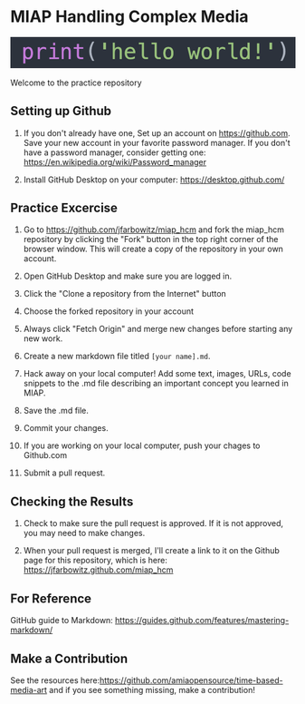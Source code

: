 # MIAP Handling Complex Media

![hello world](helloworld.png)

Welcome to the practice repository

## Setting up Github

1. If you don't already have one, Set up an account on <https://github.com>. Save your new account in your favorite password manager. If you don't have a password manager, consider getting one: <https://en.wikipedia.org/wiki/Password_manager>

2. Install GitHub Desktop on your computer: <https://desktop.github.com/>

## Practice Excercise

1. Go to <https://github.com/jfarbowitz/miap_hcm> and fork the miap_hcm repository by clicking the "Fork" button in the top right corner of the browser window. This will create a copy of the repository in your own account.

2. Open GitHub Desktop and make sure you are logged in.

3. Click the "Clone a repository from the Internet" button

4. Choose the forked repository in your account

5. Always click "Fetch Origin" and merge new changes before starting any new work.

6. Create a new markdown file titled `[your name].md`. 

7. Hack away on your local computer! Add some text, images, URLs, code snippets to the .md file describing an important concept you learned in MIAP. 

8. Save the .md file.

9. Commit your changes.

10. If you are working on your local computer, push your chages to Github.com

11. Submit a pull request.

## Checking the Results

1. Check to make sure the pull request is approved. If it is not approved, you may need to make changes.

2. When your pull request is merged, I'll create a link to it on the Github page for this repository, which is here: <https://jfarbowitz.github.com/miap_hcm>

## For Reference
GitHub guide to Markdown: <https://guides.github.com/features/mastering-markdown/>

## Make a Contribution
See the resources here:https://github.com/amiaopensource/time-based-media-art and if you see something missing, make a contribution!
